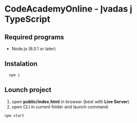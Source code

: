 # CodeAcademyOnline - Įvadas į TypeScript

## Required programs
  * Node.js (8.0.1 or later)

## Instalation
```
  npm i
```

## Lounch project
1. open __public/index.html__ in browser (best with __Live Server__)
2. open CLI in current folder and launch command:
```
npm start